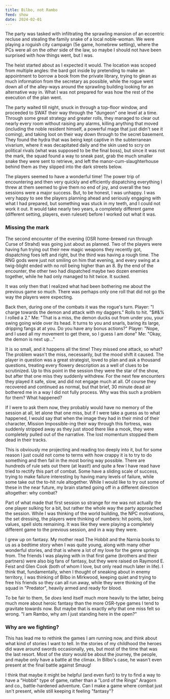 ```yaml
---
title: Bilbo, not Rambo
feed: show
date: 2024-02-01
---
```

The party was tasked with infiltrating the sprawling mansion of an eccentric recluse and stealing the family snake of a local noble-woman. We were playing a roguish city campaign (5e game, homebrew setting), where the PCs were all on the _other_ side of the law, so maybe I should not have been surprised with how things went, but I was.

The heist started about as I expected it would. The location was scoped from multiple angles: the bard got inside by pretending to make an appointment to borrow a book from the private library, trying to glean as much information from the secretary as possible, while the rogue went down all of the alley-ways around the sprawling building looking for an alternative way in. What I was not prepared for was how the rest of the execution of the plan went.

The party waited till night, snuck in through a top-floor window, and proceeded to SWAT their way through the "dungeon" one level at a time. Through some great strategy and greater rolls, they managed to clear out nearly every room without raising any alarms, killing anything that moved (including the noble resident himself, a powerful mage that just didn't see it coming), and taking loot on their way down through to the secret basement. They found the hydra that was being kept captive in the subterranean vivarium, where it was decapitated daily and the skin used to scry on political rivals (what was supposed to be the final boss), but since it was not the mark, the squad found a way to sneak past, grab the much smaller snake they were sent to retrieve, and left the manor-cum-slaughterhouse behind them as they slipped into the dark streets below.

The players seemed to have a wonderful time! The power trip of encountering and then very quickly and efficiently dispatching everything I threw at them seemed to give them no end of joy, and overall the two sessions were a major success. But, to be honest, I was unhappy. I was very happy to see the players planning ahead and seriously engaging with what I had prepared, but something was stuck in my teeth, and I could not work it out. It would take nearly two years, a completely different game (different setting, players, even ruleset) before I worked out what it was.

### Missing the mark

The second encounter of the evening (OSR home-brewed run through Curse of Strahd) was going just about as planned. Two of the players were having fun trying out their new magic weapons they recently got, dispatching foes left and right, but the third was having a rough time. The RNG gods were just not smiling on him that evening, and every swing at a twig-blight ended with no roll being higher than an 8. By the end of the encounter, the other two had dispatched maybe two dozen enemies together, while he had only managed to hit twice. It sucked.

It was only then that I realized what had been bothering me about the previous game so much. There was perhaps only one roll that did not go the way the players were expecting.

Back then, during one of the combats it was the rogue's turn.
Player: "I charge towards the demon and attack with my daggers." Rolls to hit. "$#&% I rolled a 2."
Me: "That is a miss, the demon ducks out from under you, your swing going wide over its head. It turns to you and snarls, baring its large, dripping fangs at at you. Do you have any bonus actions?"
Player: "Nope, and I used all my movement to get there, so I guess I am done"
Me: "Okay, the demon is next up..."

It is so small, and it happens all the time! They missed one attack, so what? The problem wasn't the miss, necessarily, but the mood shift it caused. The player in question was a great strategist, loved to plan and ask a thousand questions, treating every flowery description as a well of clues to be scrutinized. Up to this point in the session they were the star of the show, but after that one miss they suddenly withdrew. For the next few encounters they played it safe, slow, and did not engage much at all. Of course they recovered and continued as normal, but that brief, 30 minute dead air bothered me in a way I did not fully process. Why was this such a problem for them? What happened?

If I were to ask them now, they probably would have no memory of the session at all, let alone that one miss, but if I were take a guess as to what happened, I would say that when the image they had in their mind of their character, Mission Impossible-ing their way through this fortress, was suddenly stripped away as they just stood there like a mook, they were completely pulled out of the narrative. The lost momentum stopped them dead in their tracks.

This is obviously me projecting and reading too deeply into it, but for some reason I just could not come to terms with how crappy it is to try to do something and then fail in the most boring way possible. There are hundreds of rule sets out there (at least!) and quite a few I have read have tried to rectify this part of combat. Some have a sliding scale of success, trying to make failure interesting by having many levels of failure, while some take out the to-hit rule altogether. While I would like to try out some of these in the near future, my brain started going off in a different direction altogether: why combat?

Part of what made that first session so strange for me was not actually the one player sulking for a bit, but rather the whole way the party approached the session. While I was thinking of the world building, the NPC motivations, the set dressing, the players were thinking of numbers: hit points, loot values, spell slots remaining. It was like they were playing a completely different game to the previous session, and in a way they were.

I grew up on fantasy. My mother read The Hobbit and the Narnia books to us as a bedtime story when I was quite young, along with many other wonderful stories, and that is where a lot of my love for the genre springs from. The friends I was playing with in that first game (brothers and their partners) were also big fans of fantasy, but they were raised on Raymond E. Feist and Glen Cook (both of whom I love, but only read much later in life). I think that, fundamentally, when I thought of sneaking about in enemy territory, I was thinking of Bilbo in Mirkwood, keeping quiet and trying to free his friends so they can all run away, while they were thinking of the squad in "Predator", heavily armed and ready for blood.

To be fair to them, 5e _does_ lend itself much more heavily to the latter, being much more about heroic fantasy than the more OSR-type games I tend to gravitate towards now. But maybe that is exactly _why_ that one miss felt so wrong. "I am Rambo, why am I just standing here in the open?"

### Why are we fighting?

This has lead me to rethink the games I am running now, and think about what kind of stories I want to tell. In the stories of my childhood the heroes did wave around swords occasionally, yes, but most of the time that was the last resort. Most of the story would be about the journey, the people, and maybe only have a battle at the climax. In Bilbo's case, he wasn't even present at the final battle against Smaug!

I think that maybe it might be helpful (and even fun!) to try to find a way to have a "Hobbit" type of game, rather than a "Lord of the Rings" Aragorn and co., battle-hardened adventure. Can I make a game where combat just isn't present, while still keeping it feeling "fantasy"?